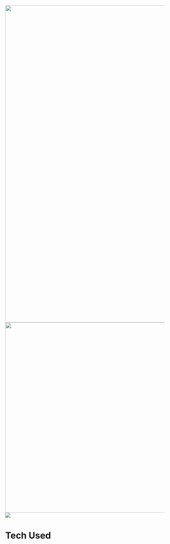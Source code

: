 <div align="center">
  <img src="https://capsule-render.vercel.app/api?type=waving&color=auto&height=200&section=header&text=Joowook&nbsp;Kim&fontSize=90" width="1000rem"></img>   
</div>

<div align="left">
  <img src="https://github-readme-stats.vercel.app/api?username=kimjoowook&show_icons=true&theme=radical" width="600px"></img>
  <img src="https://github-readme-stats.vercel.app/api/top-langs/?username=kimjoowook&layout=compact&theme=dracula"></img>
  
  
  # Tech Used
</div>

